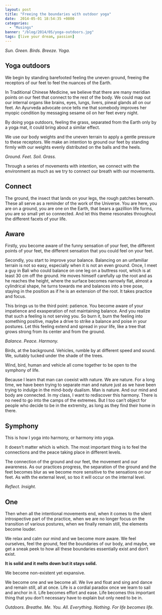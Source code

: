 ```yaml
---
layout: post
title: "Freeing the boundaries with outdoor yoga"
date:  2014-05-01 18:54:35 +0800
categories:
  - "Musings"
banner: "/blog/2014/05/yoga-outdoors.jpg"
tags: [live your dream, passion]
---
```

_Sun. Green. Birds. Breeze. Yoga._

## Yoga outdoors
We begin by standing barefooted feeling the uneven ground, freeing the receptors of our feet to feel the nuances of the Earth.

In Traditional Chinese Medicine, we believe that there are many meridian points on our feet that connect to the rest of the body. We could map out our internal organs like brains, eyes, lungs, livers, pineal glands all on our feet. An Ayurveda advocate once tells me that somebody improves her myopic condition by messaging sesame oil on her feet every night.

By doing yoga outdoors, feeling the grass, separated from the Earth only by a yoga mat, it could bring about a similar effect.

We use our body weights and the uneven terrain to apply a gentle pressure to these receptors. We make an intention to ground our feet by standing firmly with our weights evenly distributed on the balls and the heels.

_Ground. Feet. Soil. Grass._

Through a series of movements with intention, we connect with the environment as much as we try to connect our breath with our movements.

## Connect
The ground, the insect that lands on your legs, the rough patches beneath. These all serve as a reminder of the work of the Universe. You are here, you are on a ground, you are one on the Earth, that bears a gazillion life forms, you are so small yet so connected. And let this theme resonates throughout the different facets of your life.

## Aware
Firstly, you become aware of the funny sensation of your feet, the different points of your feet, the different sensation that you could feel on your feet.

Secondly, you start to improve your balance. Balancing on an unfamiliar terrain is not so easy, especially when it is not an even ground. Once, I meet a guy in Bali who could balance on one leg on a buttress root, which is at least 30 cm off the ground. He moves himself carefully up the root and as he reaches the height, where the surface becomes narrowly flat, almost a cylindrical shape, he turns towards me and balances into a tree pose, staying in the position as if he is an extension of the root. It takes practice and focus.

This brings us to the third point: patience. You become aware of your impatience and exasperation of not maintaining balance. And you realize that such a feeling is not serving you. So burn it, burn the feeling into something positive, maybe a drive to strike a balance and poise in your postures. Let this feeling extend and spread in your life, like a tree that grows strong from its center and from the ground.

_Balance. Peace. Harmony._

Birds, at the background. Vehicles, rumble by at different speed and sound. We, suitably tucked under the shade of the trees.

Wind, bird, human and vehicle all come together to be open to the symphony of life.

Because I learn that man can coexist with nature. We are nature. For a long time, we have been trying to separate man and nature just as we have been trying to indulge in the mind-body dualism. Man is nature. And our mind and body are connected. In my class, I want to rediscover this harmony. There is no need to go into the camps of the extremes. But I too can’t object for people who decide to be in the extremity, as long as they find their home in there.

## Symphony
This is how I yoga into harmony, or harmony into yoga.

It doesn’t matter which is which. The most important thing is to feel the connections and the peace taking place in different levels.

The connection of the ground and our feet, the movement and our awareness. As our practices progress, the separation of the ground and the feet becomes blur as we become more sensitive to the sensations on our feet. As with the external level, so too it will occur on the internal level.

_Reflect. Insight._

## One
Then when all the intentional movements end, when it comes to the silent introspective part of the practice, when we are no longer focus on the transition of various postures, when we finally remain still, the elements become louder.

We relax and calm our mind and we become more aware. We feel ourselves, feel the ground, feel the boundaries of our body, and maybe, we get a sneak peek to how all these boundaries essentially exist and don’t exist.

**It is solid and it melts down but it stays solid.**

We become non-existent yet expansive.

We become one and we become all. We live and float and sing and dance and remain still, all at once. Life is a cordial paradox once we learn to sail and anchor in it. Life becomes effort and ease. Life becomes this important thing that you don’t necessary have to explain but only need to be in.

_Outdoors. Breathe. Me. You. All. Everything. Nothing. For life becomes life._
